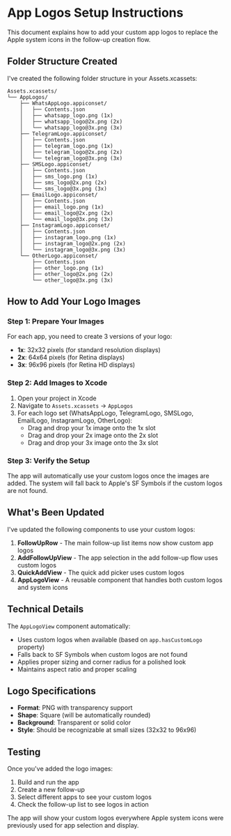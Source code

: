 # App Logos Setup Instructions

This document explains how to add your custom app logos to replace the Apple system icons in the follow-up creation flow.

## Folder Structure Created

I've created the following folder structure in your Assets.xcassets:

```
Assets.xcassets/
└── AppLogos/
    ├── WhatsAppLogo.appiconset/
    │   ├── Contents.json
    │   ├── whatsapp_logo.png (1x)
    │   ├── whatsapp_logo@2x.png (2x)
    │   └── whatsapp_logo@3x.png (3x)
    ├── TelegramLogo.appiconset/
    │   ├── Contents.json
    │   ├── telegram_logo.png (1x)
    │   ├── telegram_logo@2x.png (2x)
    │   └── telegram_logo@3x.png (3x)
    ├── SMSLogo.appiconset/
    │   ├── Contents.json
    │   ├── sms_logo.png (1x)
    │   ├── sms_logo@2x.png (2x)
    │   └── sms_logo@3x.png (3x)
    ├── EmailLogo.appiconset/
    │   ├── Contents.json
    │   ├── email_logo.png (1x)
    │   ├── email_logo@2x.png (2x)
    │   └── email_logo@3x.png (3x)
    ├── InstagramLogo.appiconset/
    │   ├── Contents.json
    │   ├── instagram_logo.png (1x)
    │   ├── instagram_logo@2x.png (2x)
    │   └── instagram_logo@3x.png (3x)
    └── OtherLogo.appiconset/
        ├── Contents.json
        ├── other_logo.png (1x)
        ├── other_logo@2x.png (2x)
        └── other_logo@3x.png (3x)
```

## How to Add Your Logo Images

### Step 1: Prepare Your Images
For each app, you need to create 3 versions of your logo:
- **1x**: 32x32 pixels (for standard resolution displays)
- **2x**: 64x64 pixels (for Retina displays)
- **3x**: 96x96 pixels (for Retina HD displays)

### Step 2: Add Images to Xcode
1. Open your project in Xcode
2. Navigate to `Assets.xcassets` → `AppLogos`
3. For each logo set (WhatsAppLogo, TelegramLogo, SMSLogo, EmailLogo, InstagramLogo, OtherLogo):
   - Drag and drop your 1x image onto the 1x slot
   - Drag and drop your 2x image onto the 2x slot
   - Drag and drop your 3x image onto the 3x slot

### Step 3: Verify the Setup
The app will automatically use your custom logos once the images are added. The system will fall back to Apple's SF Symbols if the custom logos are not found.

## What's Been Updated

I've updated the following components to use your custom logos:

1. **FollowUpRow** - The main follow-up list items now show custom app logos
2. **AddFollowUpView** - The app selection in the add follow-up flow uses custom logos
3. **QuickAddView** - The quick add picker uses custom logos
4. **AppLogoView** - A reusable component that handles both custom logos and system icons

## Technical Details

The `AppLogoView` component automatically:
- Uses custom logos when available (based on `app.hasCustomLogo` property)
- Falls back to SF Symbols when custom logos are not found
- Applies proper sizing and corner radius for a polished look
- Maintains aspect ratio and proper scaling

## Logo Specifications

- **Format**: PNG with transparency support
- **Shape**: Square (will be automatically rounded)
- **Background**: Transparent or solid color
- **Style**: Should be recognizable at small sizes (32x32 to 96x96)

## Testing

Once you've added the logo images:
1. Build and run the app
2. Create a new follow-up
3. Select different apps to see your custom logos
4. Check the follow-up list to see logos in action

The app will show your custom logos everywhere Apple system icons were previously used for app selection and display.